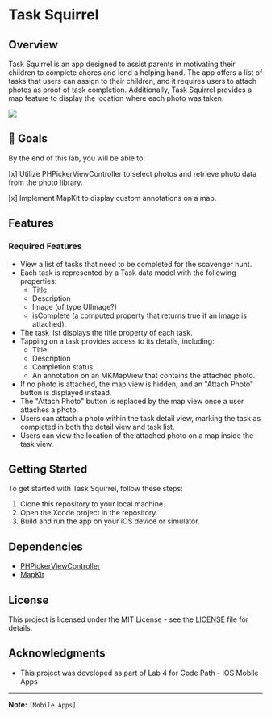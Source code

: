# Task Squirrel

## Overview
Task Squirrel is an app designed to assist parents in motivating their children to complete chores and lend a helping hand. The app offers a list of tasks that users can assign to their children, and it requires users to attach photos as proof of task completion. Additionally, Task Squirrel provides a map feature to display the location where each photo was taken.

<div>
    <a href="https://www.loom.com/share/55328ff86d8148f497698dc08f9185b1">
      <img style="max-width:300px;" src="https://cdn.loom.com/sessions/thumbnails/55328ff86d8148f497698dc08f9185b1-with-play.gif">
    </a>


## 🎯 Goals
By the end of this lab, you will be able to:

[x] Utilize PHPickerViewController to select photos and retrieve photo data from the photo library.

[x] Implement MapKit to display custom annotations on a map.

## Features
### Required Features
- View a list of tasks that need to be completed for the scavenger hunt.
- Each task is represented by a Task data model with the following properties:
  - Title
  - Description
  - Image (of type UIImage?)
  - isComplete (a computed property that returns true if an image is attached).
- The task list displays the title property of each task.
- Tapping on a task provides access to its details, including:
  - Title
  - Description
  - Completion status
  - An annotation on an MKMapView that contains the attached photo.
- If no photo is attached, the map view is hidden, and an "Attach Photo" button is displayed instead.
- The "Attach Photo" button is replaced by the map view once a user attaches a photo.
- Users can attach a photo within the task detail view, marking the task as completed in both the detail view and task list.
- Users can view the location of the attached photo on a map inside the task view.

## Getting Started
To get started with Task Squirrel, follow these steps:

1. Clone this repository to your local machine. 
2. Open the Xcode project in the repository.
3. Build and run the app on your iOS device or simulator.

## Dependencies
- [PHPickerViewController](https://developer.apple.com/documentation/phpickerviewcontroller)
- [MapKit](https://developer.apple.com/documentation/mapkit)

## License
This project is licensed under the MIT License - see the [LICENSE](LICENSE) file for details.

## Acknowledgments
- This project was developed as part of Lab 4 for Code Path - IOS Mobile Apps

---

**Note:**  `[Mobile Apps]`
